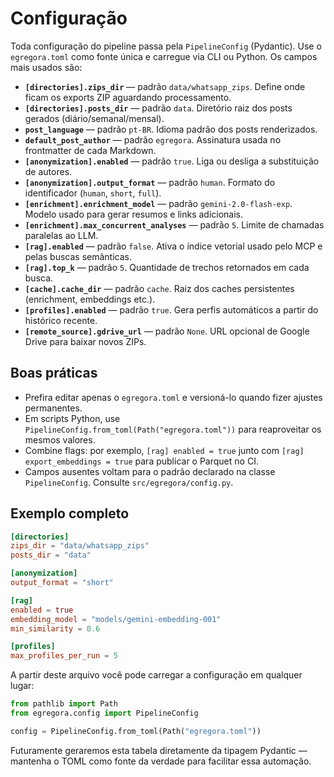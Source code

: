 # Configuração

Toda configuração do pipeline passa pela `PipelineConfig` (Pydantic).
Use o `egregora.toml` como fonte única e carregue via CLI ou Python.
Os campos mais usados são:

- **`[directories].zips_dir`** — padrão `data/whatsapp_zips`.
  Define onde ficam os exports ZIP aguardando processamento.
- **`[directories].posts_dir`** — padrão `data`.
  Diretório raiz dos posts gerados (diário/semanal/mensal).
- **`post_language`** — padrão `pt-BR`.
  Idioma padrão dos posts renderizados.
- **`default_post_author`** — padrão `egregora`.
  Assinatura usada no frontmatter de cada Markdown.
- **`[anonymization].enabled`** — padrão `true`.
  Liga ou desliga a substituição de autores.
- **`[anonymization].output_format`** — padrão `human`.
  Formato do identificador (`human`, `short`, `full`).
- **`[enrichment].enrichment_model`** — padrão `gemini-2.0-flash-exp`.
  Modelo usado para gerar resumos e links adicionais.
- **`[enrichment].max_concurrent_analyses`** — padrão `5`.
  Limite de chamadas paralelas ao LLM.
- **`[rag].enabled`** — padrão `false`.
  Ativa o índice vetorial usado pelo MCP e pelas buscas semânticas.
- **`[rag].top_k`** — padrão `5`.
  Quantidade de trechos retornados em cada busca.
- **`[cache].cache_dir`** — padrão `cache`.
  Raiz dos caches persistentes (enrichment, embeddings etc.).
- **`[profiles].enabled`** — padrão `true`.
  Gera perfis automáticos a partir do histórico recente.
- **`[remote_source].gdrive_url`** — padrão `None`.
  URL opcional de Google Drive para baixar novos ZIPs.

## Boas práticas

- Prefira editar apenas o `egregora.toml` e versioná-lo quando fizer ajustes
  permanentes.
- Em scripts Python, use `PipelineConfig.from_toml(Path("egregora.toml"))` para
  reaproveitar os mesmos valores.
- Combine flags: por exemplo, `[rag] enabled = true` junto com
  `[rag] export_embeddings = true` para publicar o Parquet no CI.
- Campos ausentes voltam para o padrão declarado na classe `PipelineConfig`.
  Consulte `src/egregora/config.py`.

## Exemplo completo

```toml
[directories]
zips_dir = "data/whatsapp_zips"
posts_dir = "data"

[anonymization]
output_format = "short"

[rag]
enabled = true
embedding_model = "models/gemini-embedding-001"
min_similarity = 0.6

[profiles]
max_profiles_per_run = 5
```

A partir deste arquivo você pode carregar a configuração em qualquer lugar:

```python
from pathlib import Path
from egregora.config import PipelineConfig

config = PipelineConfig.from_toml(Path("egregora.toml"))
```

Futuramente geraremos esta tabela diretamente da tipagem Pydantic — mantenha o
TOML como fonte da verdade para facilitar essa automação.
